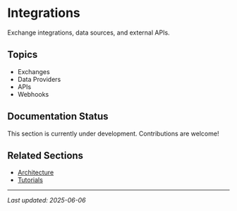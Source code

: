 # Integrations

Exchange integrations, data sources, and external APIs.

## Topics

- Exchanges
- Data Providers
- APIs
- Webhooks

## Documentation Status

This section is currently under development. Contributions are welcome!

## Related Sections

- [Architecture](../02-architecture/README.md)
- [Tutorials](../09-tutorials/README.md)

---

*Last updated: 2025-06-06*
